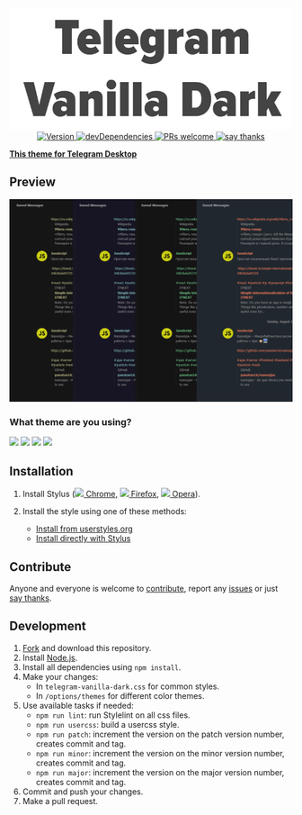 <p align="center">
  <img alt="logo" src="./images/logo.png" width="580"><br/>
  <a href="https://github.com/VChet/Telegram-Vanilla-Dark/tags">
    <img src="https://img.shields.io/github/tag/VChet/Telegram-Vanilla-Dark.svg?label=version" alt="Version">
  </a>
  <a href="https://david-dm.org/VChet/Telegram-Vanilla-Dark?type=dev">
    <img src="https://img.shields.io/david/dev/VChet/Telegram-Vanilla-Dark.svg?label=devDependencies" alt="devDependencies">
  </a>
  <a href="http://makeapullrequest.com">
    <img src="https://img.shields.io/badge/PRs-welcome-brightgreen.svg" alt="PRs welcome">
  </a>
  <a href="https://saythanks.io/to/VChet">
    <img src="https://img.shields.io/badge/say-thanks-B9B384.svg" alt="say thanks">
  </a>
</p>

**[This theme for Telegram Desktop](https://github.com/VChet/Telegram-Vanilla-Dark-Desktop)**

## Preview
![](./images/screenshots/color-themes.png)

### What theme are you using?
[![](https://api.gh-polls.com/poll/01D95XHBSFHZ99YZVMJQP1J1Q6/Cream)](https://api.gh-polls.com/poll/01D95XHBSFHZ99YZVMJQP1J1Q6/Cream/vote)
[![](https://api.gh-polls.com/poll/01D95XHBSFHZ99YZVMJQP1J1Q6/Aqua)](https://api.gh-polls.com/poll/01D95XHBSFHZ99YZVMJQP1J1Q6/Aqua/vote)
[![](https://api.gh-polls.com/poll/01D95XHBSFHZ99YZVMJQP1J1Q6/Green)](https://api.gh-polls.com/poll/01D95XHBSFHZ99YZVMJQP1J1Q6/Green/vote)
[![](https://api.gh-polls.com/poll/01D95XHBSFHZ99YZVMJQP1J1Q6/Red)](https://api.gh-polls.com/poll/01D95XHBSFHZ99YZVMJQP1J1Q6/Red/vote)

## Installation
1. Install Stylus
([<img src="https://raw.githubusercontent.com/alrra/browser-logos/master/src/chrome/chrome_16x16.png" /> Chrome](https://chrome.google.com/webstore/detail/stylus/clngdbkpkpeebahjckkjfobafhncgmne),
[<img src="https://raw.githubusercontent.com/alrra/browser-logos/master/src/firefox/firefox_16x16.png" /> Firefox](https://addons.mozilla.org/en-US/firefox/addon/styl-us/),
[<img src="https://raw.githubusercontent.com/alrra/browser-logos/master/src/opera/opera_16x16.png" /> Opera](https://addons.opera.com/en-gb/extensions/details/stylus/)).

1. Install the style using one of these methods:<br>
   * [Install from userstyles.org](https://userstyles.org/styles/162801)
   * [Install directly with Stylus](https://github.com/VChet/Telegram-Vanilla-Dark/raw/master/telegram-vanilla-dark.user.css)

## Contribute
Anyone and everyone is welcome to [contribute](https://github.com/VChet/Telegram-Vanilla-Dark/pulls), report any [issues](https://github.com/VChet/Telegram-Vanilla-Dark/issues) or just [say thanks](https://saythanks.io/to/VChet).

## Development
1. [Fork](https://github.com/VChet/Telegram-Vanilla-Dark/fork) and download this repository.
1. Install [Node.js](https://nodejs.org/).
1. Install all dependencies using `npm install`.
1. Make your changes:
   * In `telegram-vanilla-dark.css` for common styles.
   * In `/options/themes` for different color themes.
1. Use available tasks if needed:
   * `npm run lint`: run Stylelint on all css files.
   * `npm run usercss`: build a usercss style.
   * `npm run patch`: increment the version on the patch version number, creates commit and tag.
   * `npm run minor`: increment the version on the minor version number, creates commit and tag.
   * `npm run major`: increment the version on the major version number, creates commit and tag.
1. Commit and push your changes.
1. Make a pull request.
